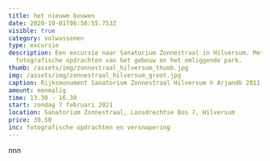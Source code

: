 ```yaml
---
title: het nieuwe bouwen
date: 2020-10-01T06:58:55.753Z
visible: true
category: volwassenen
type: excursie
description: Een excursie naar Sanatorium Zonnestraal in Hilversum. Met veel
  fotografische opdrachten van het gebouw en het omliggende park.
thumb: /assets/img/zonnestraal_hilversum_thumb.jpg
img: /assets/img/zonnestraal_hilversum_groot.jpg
caption: Rijksmonument Sanatorium Zonnestraal Hilversum © Arjandb 2011
amount: eenmalig
time: 13.30 - 16.30
start: zondag 7 februari 2021
location: Sanatorium Zonnestraal, Loosdrechtse Bos 7, Hilversum
price: 39,50
inc: fotografische opdrachten en versnapering
---
```

nnn